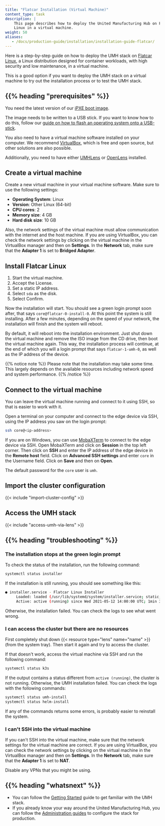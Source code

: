 ```yaml
---
title: "Flatcar Installation (Virtual Machine)"
content_type: task
description: |
    This page describes how to deploy the United Manufacturing Hub on Flatcar
    Linux in a virtual machine.
weight: 50
aliases:
   - /docs/production-guide/installation/installation-guide-flatcar/
---
```


<!-- overview -->

Here is a step-by-step guide on how to deploy the UMH stack on
[Flatcar Linux](https://www.flatcar.org/), a Linux distribution designed for
container workloads, with high security and low maintenance, in a virtual machine.

This is a good option if you want to deploy the UMH stack on a virtual machine
to try out the installation process or to test the UMH stack.

## {{% heading "prerequisites" %}}

You need the latest version of our
[iPXE boot image](https://github.com/united-manufacturing-hub/ipxe/releases/latest/download/ipxe-x86_64-bios.iso).

The image needs to be written to a USB stick. If you want to know how to do this,
follow our
[guide on how to flash an operating system onto a USB-stick](https://learn.umh.app/course/flashing-an-operating-system-onto-a-usb-stick/).

You also need to have a virtual machine software installed on your computer. We
recommend [VirtualBox](https://www.virtualbox.org/), which is free and open
source, but other solutions are also possible.

Additionally, you need to have either [UMHLens](https://github.com/united-manufacturing-hub/UMHLens)
or [OpenLens](https://github.com/MuhammedKalkan/OpenLens) installed.

<!-- steps -->

## Create a virtual machine

Create a new virtual machine in your virtual machine software. Make sure to
use the following settings:

- **Operating System**: Linux
- **Version**: Other Linux (64-bit)
- **CPU cores**: 2
- **Memory size**: 4 GB
- **Hard disk size**: 10 GB

Also, the network settings of the virtual machine must allow communication with
the internet and the host machine. If you are using VirtualBox, you can check
the network settings by clicking on the virtual machine in the VirtualBox
manager and then on **Settings**. In the **Network** tab, make sure that the
**Adapter 1** is set to **Bridged Adapter**.

## Install Flatcar Linux

1. Start the virtual machine.
2. Accept the License.
3. Set a static IP address.
4. Select `sda` as the disk.
5. Select Confirm.

Now the installation will start. You should see a green login prompt soon after,
that says `core@flatcar-0-install-0`. At this point the system is still
installing. After a few minutes, depending on the speed of your network, the
installation will finish and the system will reboot.

By default, it will reboot into the installation environment. Just shut down the
virtual machine and remove the ISO image from the CD drive, then boot the
virtual machine again. This way, the installation process will continue, at the
end of which you will a login prompt that says `flatcar-1-umh-0`, as well as
the IP address of the device.

{{% notice note %}}
Please note that the installation may take some time. This largely depends on the available resources
including network speed and system performance.
{{% /notice %}}

## Connect to the virtual machine

You can leave the virtual machine running and connect to it using SSH, so that
is easier to work with it.

Open a terminal on your computer and connect to the edge device via SSH, using
the IP address you saw on the login prompt:

```bash
ssh core@<ip-address>
```

If you are on Windows, you can use [MobaXTerm](https://mobaxterm.mobatek.net/)
to connect to the edge device via SSH. Open MobaXTerm and click on **Session**
in the top left corner. Then click on **SSH** and enter the IP address of the
edge device in the **Remote host** field. Click on **Advanced SSH settings** and
enter `core` in the Username field. Click on **Save** and then on **Open**.

The default password for the `core` user is `umh`.

## Import the cluster configuration

{{< include "import-cluster-config" >}}

## Access the UMH stack

{{< include "access-umh-via-lens" >}}

<!-- Optional section, but recommended; write the problem/question in H3 -->
## {{% heading "troubleshooting" %}}

### The installation stops at the green login prompt

To check the status of the installation, run the following command:

```bash
systemctl status installer
```

If the installation is still running, you should see something like this:

```bash
● installer.service - Flatcar Linux Installer
     Loaded: loaded (/usr/lib/systemd/system/installer.service; static; vendor preset: enabled)
     Active: active (running) since Wed 2021-05-12 14:00:00 UTC; 1min 30s ago
```

Otherwise, the installation failed. You can check the logs to see what went wrong.

### I can access the cluster but there are no resources

First completely shut down {{< resource type="lens" name="name" >}} (from the
system tray). Then start it again and try to access the cluster.

If that doesn't work, access the virtual machine via SSH and run the following
command:

```bash
systemctl status k3s
```

If the output contains a status different from `active (running)`, the cluster
is not running. Otherwise, the UMH installation failed. You can check the logs
with the following commands:

```bash
systemctl status umh-install
systemctl status helm-install
```

If any of the commands returns some errors, is probably easier to reinstall the
system.

### I can't SSH into the virtual machine

If you can't SSH into the virtual machine, make sure that the network settings
for the virtual machine are correct. If you are using VirtualBox, you can check
the network settings by clicking on the virtual machine in the VirtualBox
manager and then on **Settings**. In the **Network** tab, make sure that the
**Adapter 1** is set to **NAT**.

Disable any VPNs that you might be using.

<!-- Optional section; add links to information related to this topic. -->
## {{% heading "whatsnext" %}}

- You can follow the [Getting Started](https://learn.umh.app/getstarted) guide
  to get familiar with the UMH stack.
- If you already know your way around the United Manufacturing Hub, you can
  follow the [Administration guides](/docs/production-guide/administration/) to
  configure the stack for production.
